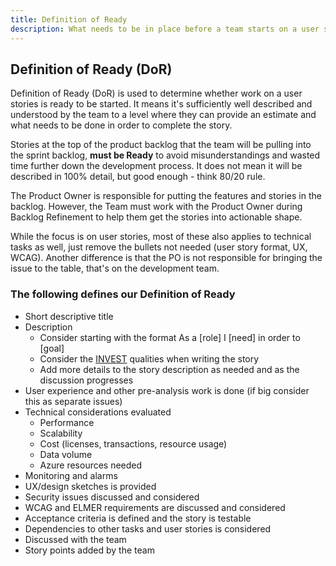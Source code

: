 ```yaml
---
title: Definition of Ready
description: What needs to be in place before a team starts on a user story/issue.
---
```


## Definition of Ready (DoR)
Definition of Ready (DoR) is used to determine whether work on a user stories is ready to be started. It means it's sufficiently well described and understood by the team to a level where they can provide an estimate and what needs to be done in order to complete the story.

Stories at the top of the product backlog that the team will be pulling into the sprint backlog, **must be Ready** to avoid misunderstandings and wasted time further down the development process. It does not mean it will be described in 100% detail, but good enough - think 80/20 rule.

The Product Owner is responsible for putting the features and stories in the backlog. However, the Team must work with the Product Owner during Backlog Refinement to help them get the stories into actionable shape.

While the focus is on user stories, most of these also applies to technical tasks as well, just remove the bullets not needed (user story format, UX, WCAG). Another difference is that the PO is not responsible for bringing the issue to the table, that's on the development team.

### The following defines our Definition of Ready
* Short descriptive title
* Description
  * Consider starting with the format As a [role] I [need] in order to [goal]
  * Consider the [INVEST](https://www.pivotaltracker.com/blog/how-to-invest-in-your-user-stories) qualities when writing the story
  * Add more details to the story description as needed and as the discussion progresses
* User experience and other pre-analysis work is done (if big consider this as separate issues)
* Technical considerations evaluated
  * Performance
  * Scalability
  * Cost (licenses, transactions, resource usage)
  * Data volume
  * Azure resources needed
* Monitoring and alarms
* UX/design sketches is provided
* Security issues discussed and considered
* WCAG and ELMER requirements are discussed and considered
* Acceptance criteria is defined and the story is testable
* Dependencies to other tasks and user stories is considered
* Discussed with the team
* Story points added by the team
